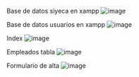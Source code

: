Base de datos siyeca en xampp
![image](https://github.com/user-attachments/assets/7435af35-9c74-4494-883b-c61bd1bef2a2)

Base de datos usuarios en xampp
![image](https://github.com/user-attachments/assets/b84c330f-b483-4835-b1a0-2cf09a32f364)


Index 
![image](https://github.com/user-attachments/assets/5b3210ec-59f2-4486-a5cf-536d24348dce)

Empleados tabla
![image](https://github.com/user-attachments/assets/4bc1201a-556a-45ba-a27a-4c14a325dd90)

Formulario de alta
![image](https://github.com/user-attachments/assets/cf32d96e-5f79-4568-b5d3-236a32d9502e)






